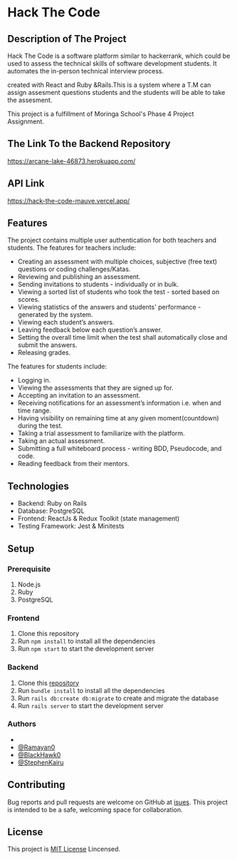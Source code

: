 # Hack The Code

## Description of The Project

Hack The Code is a software platform similar to hackerrank, which could be used to assess the technical skills of software development students. It automates the in-person technical interview process.

 created with React and Ruby &Rails.This is a system where a T.M can assign assesment questions students and the students will be able to take the assesment.

This project is a fulfillment of Moringa School's Phase 4 Project Assignment.

## The Link To the Backend Repository

https://arcane-lake-46873.herokuapp.com/

## API Link

https://hack-the-code-mauve.vercel.app/
## Features 

The project contains multiple user authentication for both teachers and students. The features for teachers include:

- Creating an assessment with multiple choices, subjective (free text) questions or coding challenges/Katas.
- Reviewing and publishing an assessment.
- Sending invitations to students - individually or in bulk.
- Viewing a sorted list of students who took the test - sorted based on scores.
- Viewing statistics of the answers and students' performance - generated by the system.
- Viewing each student’s answers.
- Leaving feedback below each question’s answer.
- Setting the overall time limit when the test shall automatically close and submit the answers.
- Releasing grades.

The features for students include:

- Logging in.
- Viewing the assessments that they are signed up for.
- Accepting an invitation to an assessment.
- Receiving notifications for an assessment’s information i.e. when and time range.
- Having visibility on remaining time at any given moment(countdown) during the test.
- Taking a trial assessment to familiarize with the platform.
- Taking an actual assessment.
- Submitting a full whiteboard process - writing BDD, Pseudocode, and code.
- Reading feedback from their mentors.

## Technologies 

- Backend: Ruby on Rails
- Database: PostgreSQL
- Frontend: ReactJs & Redux Toolkit (state management)
- Testing Framework: Jest & Minitests

## Setup 
### Prerequisite
1. Node.js
2. Ruby 
3. PostgreSQL
### Frontend
1. Clone this repository
2. Run `npm install` to install all the dependencies
3. Run `npm start` to start the development server

### Backend
1. Clone this [repository](https://github.com/Ramayan0/checker-rank.git)
2. Run `bundle install` to install all the dependencies
3. Run `rails db:create db:migrate` to create and migrate the database
4. Run `rails server` to start the development server
### Authors

-
- [@Ramayan0](https://www.github.com/Ramayan0)
- [@BlackHawk0](https://www.github.com/BlackHawk0)
- [@StephenKairu](https://www.github.com/StephenKairu)

## Contributing

Bug reports and pull requests are welcome on GitHub at [isues](https://github.com/BlackHawk0/pizza-restaturant-api/issues). This project is intended to be a safe, welcoming space for collaboration.
## License

This project is [MIT License](https://opensource.org/licenses/MIT) Lincensed.
